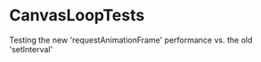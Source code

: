 CanvasLoopTests
===============

Testing the new 'requestAnimationFrame' performance vs. the old 'setInterval'
